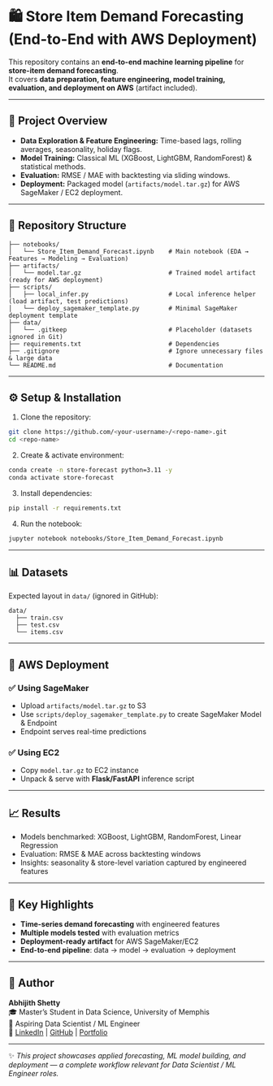 # 🛍️ Store Item Demand Forecasting (End-to-End with AWS Deployment)  

This repository contains an **end-to-end machine learning pipeline** for **store-item demand forecasting**.  
It covers **data preparation, feature engineering, model training, evaluation, and deployment on AWS** (artifact included).  

---

## 📌 Project Overview  
- **Data Exploration & Feature Engineering:** Time-based lags, rolling averages, seasonality, holiday flags.  
- **Model Training:** Classical ML (XGBoost, LightGBM, RandomForest) & statistical methods.  
- **Evaluation:** RMSE / MAE with backtesting via sliding windows.  
- **Deployment:** Packaged model (`artifacts/model.tar.gz`) for AWS SageMaker / EC2 deployment.  

---

## 📂 Repository Structure  
```
├── notebooks/
│   └── Store_Item_Demand_Forecast.ipynb    # Main notebook (EDA → Features → Modeling → Evaluation)
├── artifacts/
│   └── model.tar.gz                        # Trained model artifact (ready for AWS deployment)
├── scripts/
│   ├── local_infer.py                      # Local inference helper (load artifact, test predictions)
│   └── deploy_sagemaker_template.py        # Minimal SageMaker deployment template
├── data/
│   └── .gitkeep                            # Placeholder (datasets ignored in Git)
├── requirements.txt                        # Dependencies
├── .gitignore                              # Ignore unnecessary files & large data
└── README.md                               # Documentation
```

---

## ⚙️ Setup & Installation  
1. Clone the repository:  
```bash
git clone https://github.com/<your-username>/<repo-name>.git
cd <repo-name>
```

2. Create & activate environment:  
```bash
conda create -n store-forecast python=3.11 -y
conda activate store-forecast
```

3. Install dependencies:  
```bash
pip install -r requirements.txt
```

4. Run the notebook:  
```bash
jupyter notebook notebooks/Store_Item_Demand_Forecast.ipynb
```

---

## 📊 Datasets  
Expected layout in `data/` (ignored in GitHub):  
```
data/
  ├── train.csv
  ├── test.csv
  └── items.csv
```

---

## 🚀 AWS Deployment  

### ✅ Using SageMaker  
- Upload `artifacts/model.tar.gz` to S3  
- Use `scripts/deploy_sagemaker_template.py` to create SageMaker Model & Endpoint  
- Endpoint serves real-time predictions  

### ✅ Using EC2  
- Copy `model.tar.gz` to EC2 instance  
- Unpack & serve with **Flask/FastAPI** inference script  

---

## 📈 Results  
- Models benchmarked: XGBoost, LightGBM, RandomForest, Linear Regression  
- Evaluation: RMSE & MAE across backtesting windows  
- Insights: seasonality & store-level variation captured by engineered features  

---

## 🔑 Key Highlights  
- **Time-series demand forecasting** with engineered features  
- **Multiple models tested** with evaluation metrics  
- **Deployment-ready artifact** for AWS SageMaker/EC2  
- **End-to-end pipeline**: data → model → evaluation → deployment  

---

## 👤 Author  
**Abhijith Shetty**  
🎓 Master’s Student in Data Science, University of Memphis  
💼 Aspiring Data Scientist / ML Engineer  
🔗 [LinkedIn](https://www.linkedin.com/in/fnuabhijith) | [GitHub](https://github.com/FnuAbhijith) | [Portfolio](https://fnuabhijith.github.io/Abhijith-Portfolio)  

---

✨ *This project showcases applied forecasting, ML model building, and deployment — a complete workflow relevant for Data Scientist / ML Engineer roles.*  
